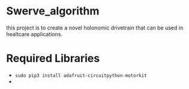 # Swerve_algorithm
this project is to create a novel holonomic drivetrain that can be used in healtcare applications.

# Required Libraries
- `sudo pip3 install adafruit-circuitpython-motorkit`
- 